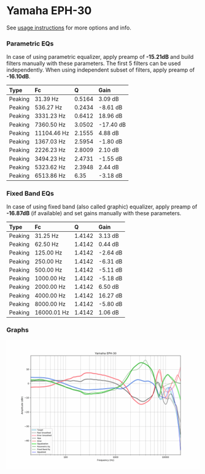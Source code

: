 # Yamaha EPH-30
See [usage instructions](https://github.com/jaakkopasanen/AutoEq#usage) for more options and info.

### Parametric EQs
In case of using parametric equalizer, apply preamp of **-15.21dB** and build filters manually
with these parameters. The first 5 filters can be used independently.
When using independent subset of filters, apply preamp of **-16.10dB**.

| Type    | Fc          |      Q | Gain      |
|:--------|:------------|:-------|:----------|
| Peaking | 31.39 Hz    | 0.5164 | 3.09 dB   |
| Peaking | 536.27 Hz   | 0.2434 | -8.61 dB  |
| Peaking | 3331.23 Hz  | 0.6412 | 18.96 dB  |
| Peaking | 7360.50 Hz  | 3.0502 | -17.40 dB |
| Peaking | 11104.46 Hz | 2.1555 | 4.88 dB   |
| Peaking | 1367.03 Hz  | 2.5954 | -1.80 dB  |
| Peaking | 2226.23 Hz  | 2.8009 | 2.10 dB   |
| Peaking | 3494.23 Hz  | 2.4731 | -1.55 dB  |
| Peaking | 5323.62 Hz  | 2.3948 | 2.44 dB   |
| Peaking | 6513.86 Hz  | 6.35   | -3.18 dB  |

### Fixed Band EQs
In case of using fixed band (also called graphic) equalizer, apply preamp of **-16.87dB**
(if available) and set gains manually with these parameters.

| Type    | Fc          |      Q | Gain     |
|:--------|:------------|:-------|:---------|
| Peaking | 31.25 Hz    | 1.4142 | 3.13 dB  |
| Peaking | 62.50 Hz    | 1.4142 | 0.44 dB  |
| Peaking | 125.00 Hz   | 1.4142 | -2.64 dB |
| Peaking | 250.00 Hz   | 1.4142 | -6.31 dB |
| Peaking | 500.00 Hz   | 1.4142 | -5.11 dB |
| Peaking | 1000.00 Hz  | 1.4142 | -5.18 dB |
| Peaking | 2000.00 Hz  | 1.4142 | 6.50 dB  |
| Peaking | 4000.00 Hz  | 1.4142 | 16.27 dB |
| Peaking | 8000.00 Hz  | 1.4142 | -5.80 dB |
| Peaking | 16000.01 Hz | 1.4142 | 1.06 dB  |

### Graphs
![](./Yamaha%20EPH-30.png)